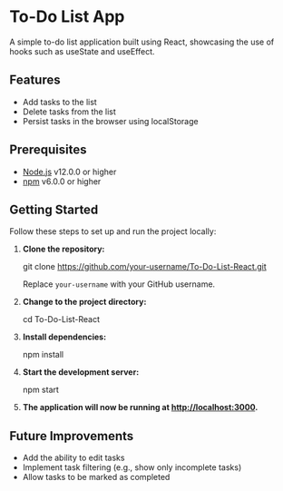 # To-Do List App

A simple to-do list application built using React, showcasing the use of hooks such as useState and useEffect.

## Features

- Add tasks to the list
- Delete tasks from the list
- Persist tasks in the browser using localStorage

## Prerequisites

- [Node.js](https://nodejs.org/en/) v12.0.0 or higher
- [npm](https://www.npmjs.com/) v6.0.0 or higher

## Getting Started

Follow these steps to set up and run the project locally:

1. **Clone the repository:**

   git clone https://github.com/your-username/To-Do-List-React.git
   
   Replace `your-username` with your GitHub username.

2. **Change to the project directory:**
   
   cd To-Do-List-React
   
3. **Install dependencies:**

   npm install

4. **Start the development server:**

   npm start

5. **The application will now be running at [http://localhost:3000](http://localhost:3000).**

## Future Improvements

- Add the ability to edit tasks
- Implement task filtering (e.g., show only incomplete tasks)
- Allow tasks to be marked as completed
